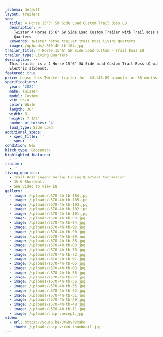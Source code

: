 ```yaml
---
_schema: default
layout: trailers
seo:
  title: 4 Horse 15'6" SW Side Load Custom Trail Boss LQ
  description: >-
    Twister 4 Horse 15'6" SW Side Load Custom Trailer with Trail Boss Living
    Quarters
  keywords: twister horse trailer trail boss living quarters
  image: /uploads/s570-4h-tb-104.jpg
trailer_title: 4 Horse 15'6" SW Side Load Custom - Trail Boss LQ
trailer_type: Living Quarters
description: >-
  This trailer is a 4 Horse 15'6" SW Side Load Custom Trail Boss LQ with an 7'
  Electric slideout. 
featured: true
price: Lease this Twister trailer for  $3,448.89 a month for 36 months!
specifications:
  year: '2024'
  make: Twister
  model: Custom
  vin: S570
  color: White
  length: 36'
  width: 8'
  height: 7 1/2'
  number_of_horses: '4'
  load_type: Side Load
additional_specs:
  - spec_title: ''
    spec: ''
condition: New
hitch_type: Gooseneck
highlighted_features:
  - ''
trailer:
  - ''
living_quarters:
  - Trail Boss Legend Series Living Quarters Conversion
  - 15.6 Shortwall
  - See video to view LQ
gallery:
  - image: /uploads/s570-4h-tb-104.jpg
  - image: /uploads/s570-4h-tb-105.jpg
  - image: /uploads/s570-4h-tb-103.jpg
  - image: /uploads/s570-4h-tb-102.jpg
  - image: /uploads/s570-4h-tb-101.jpg
  - image: /uploads/s570-4h-tb-99.jpg
  - image: /uploads/s570-4h-tb-94.jpg
  - image: /uploads/s570-4h-tb-92.jpg
  - image: /uploads/s570-4h-tb-90.jpg
  - image: /uploads/s570-4h-tb-89.jpg
  - image: /uploads/s570-4h-tb-88.jpg
  - image: /uploads/s570-4h-tb-83.jpg
  - image: /uploads/s570-4h-tb-78.jpg
  - image: /uploads/s570-4h-tb-72.jpg
  - image: /uploads/s570-4h-tb-67.jpg
  - image: /uploads/s570-4h-tb-65.jpg
  - image: /uploads/s570-4h-tb-63.jpg
  - image: /uploads/s570-4h-tb-58.jpg
  - image: /uploads/s570-4h-tb-57.jpg
  - image: /uploads/s570-4h-tb-56.jpg
  - image: /uploads/s570-4h-tb-55.jpg
  - image: /uploads/s570-4h-tb-52.jpg
  - image: /uploads/s570-4h-tb-51.jpg
  - image: /uploads/s570-4h-tb-49.jpg
  - image: /uploads/s570-4h-tb-48.jpg
  - image: /uploads/s570-4h-tb-11.jpg
  - image: /uploads/snip-concept.jpg
video:
  - url: https://youtu.be/JUGUyr2xako
    thumb: /uploads/snip-video-thumbnail.jpg
---
```


